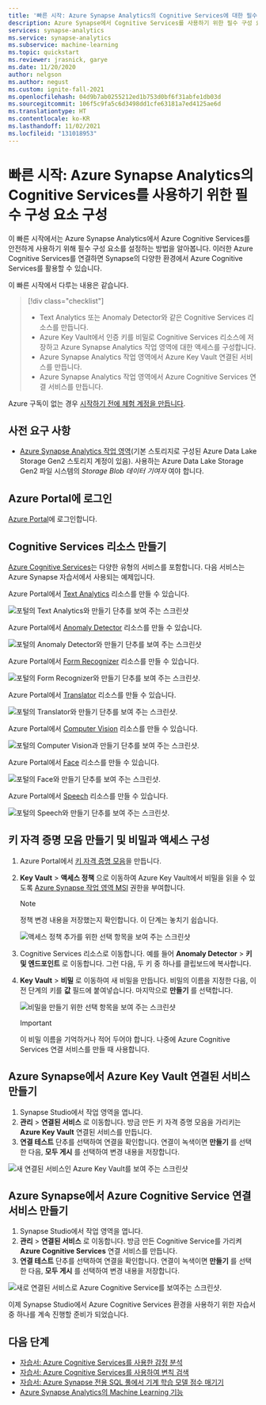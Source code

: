 ```yaml
---
title: '빠른 시작: Azure Synapse Analytics의 Cognitive Services에 대한 필수 구성 요소'
description: Azure Synapse에서 Cognitive Services를 사용하기 위한 필수 구성 요소를 구성하는 방법을 알아봅니다.
services: synapse-analytics
ms.service: synapse-analytics
ms.subservice: machine-learning
ms.topic: quickstart
ms.reviewer: jrasnick, garye
ms.date: 11/20/2020
author: nelgson
ms.author: negust
ms.custom: ignite-fall-2021
ms.openlocfilehash: 04d9b7ab0255212ed1b753d0bf6f31abfe1db03d
ms.sourcegitcommit: 106f5c9fa5c6d3498dd1cfe63181a7ed4125ae6d
ms.translationtype: HT
ms.contentlocale: ko-KR
ms.lasthandoff: 11/02/2021
ms.locfileid: "131018953"
---
```

# <a name="quickstart-configure-prerequisites-for-using-cognitive-services-in-azure-synapse-analytics"></a>빠른 시작: Azure Synapse Analytics의 Cognitive Services를 사용하기 위한 필수 구성 요소 구성

이 빠른 시작에서는 Azure Synapse Analytics에서 Azure Cognitive Services를 안전하게 사용하기 위해 필수 구성 요소를 설정하는 방법을 알아봅니다. 이러한 Azure Cognitive Services를 연결하면 Synapse의 다양한 환경에서 Azure Cognitive Services를 활용할 수 있습니다.

이 빠른 시작에서 다루는 내용은 같습니다.
> [!div class="checklist"]
> - Text Analytics 또는 Anomaly Detector와 같은 Cognitive Services 리소스를 만듭니다.
> - Azure Key Vault에서 인증 키를 비밀로 Cognitive Services 리소스에 저장하고 Azure Synapse Analytics 작업 영역에 대한 액세스를 구성합니다.
> - Azure Synapse Analytics 작업 영역에서 Azure Key Vault 연결된 서비스를 만듭니다.
> - Azure Synapse Analytics 작업 영역에서 Azure Cognitive Services 연결 서비스를 만듭니다.

Azure 구독이 없는 경우 [시작하기 전에 체험 계정을 만듭니다](https://azure.microsoft.com/free/).

## <a name="prerequisites"></a>사전 요구 사항

- [Azure Synapse Analytics 작업 영역](../get-started-create-workspace.md)(기본 스토리지로 구성된 Azure Data Lake Storage Gen2 스토리지 계정이 있음). 사용하는 Azure Data Lake Storage Gen2 파일 시스템의 *Storage Blob 데이터 기여자* 여야 합니다.

## <a name="sign-in-to-the-azure-portal"></a>Azure Portal에 로그인

[Azure Portal](https://portal.azure.com/)에 로그인합니다.

## <a name="create-a-cognitive-services-resource"></a>Cognitive Services 리소스 만들기

[Azure Cognitive Services](../../cognitive-services/index.yml)는 다양한 유형의 서비스를 포함합니다. 다음 서비스는 Azure Synapse 자습서에서 사용되는 예제입니다.

Azure Portal에서 [Text Analytics](https://ms.portal.azure.com/#create/Microsoft.CognitiveServicesTextAnalytics) 리소스를 만들 수 있습니다.

![포털의 Text Analytics와 만들기 단추를 보여 주는 스크린샷](media/tutorial-configure-cognitive-services/tutorial-configure-cognitive-services-00b.png)

Azure Portal에서 [Anomaly Detector](https://ms.portal.azure.com/#create/Microsoft.CognitiveServicesTextAnalytics) 리소스를 만들 수 있습니다.

![포털의 Anomaly Detector와 만들기 단추를 보여 주는 스크린샷](media/tutorial-configure-cognitive-services/tutorial-configure-cognitive-services-00a.png)

Azure Portal에서 [Form Recognizer](https://ms.portal.azure.com/#create/Microsoft.CognitiveServicesFormRecognizer) 리소스를 만들 수 있습니다.

![포털의 Form Recognizer와 만들기 단추를 보여 주는 스크린샷.](media/tutorial-configure-cognitive-services/tutorial-configure-form-recognizer.png)

Azure Portal에서 [Translator](https://ms.portal.azure.com/#create/Microsoft.CognitiveServicesTextTranslation) 리소스를 만들 수 있습니다.

![포털의 Translator와 만들기 단추를 보여 주는 스크린샷.](media/tutorial-configure-cognitive-services/tutorial-configure-translator.png)

Azure Portal에서 [Computer Vision](https://ms.portal.azure.com/#create/Microsoft.CognitiveServicesComputerVision) 리소스를 만들 수 있습니다.

![포털의 Computer Vision과 만들기 단추를 보여 주는 스크린샷.](media/tutorial-configure-cognitive-services/tutorial-configure-computer-vision.png)


Azure Portal에서 [Face](https://ms.portal.azure.com/#create/Microsoft.CognitiveServicesFace) 리소스를 만들 수 있습니다.

![포털의 Face와 만들기 단추를 보여 주는 스크린샷.](media/tutorial-configure-cognitive-services/tutorial-configure-face.png)


Azure Portal에서 [Speech](https://ms.portal.azure.com/#create/Microsoft.CognitiveServicesSpeechServices) 리소스를 만들 수 있습니다.

![포털의 Speech와 만들기 단추를 보여 주는 스크린샷.](media/tutorial-configure-cognitive-services/tutorial-configure-speech.png)

## <a name="create-a-key-vault-and-configure-secrets-and-access"></a>키 자격 증명 모음 만들기 및 비밀과 액세스 구성

1. Azure Portal에서 [키 자격 증명 모음](https://ms.portal.azure.com/#create/Microsoft.KeyVault)을 만듭니다.
2. **Key Vault** > **액세스 정책** 으로 이동하여 Azure Key Vault에서 비밀을 읽을 수 있도록 [Azure Synapse 작업 영역 MSI](../security/synapse-workspace-managed-identity.md) 권한을 부여합니다.

   > [!NOTE]
   > 정책 변경 내용을 저장했는지 확인합니다. 이 단계는 놓치기 쉽습니다.

   ![액세스 정책 추가를 위한 선택 항목을 보여 주는 스크린샷](media/tutorial-configure-cognitive-services/tutorial-configure-cognitive-services-00c.png)

3. Cognitive Services 리소스로 이동합니다. 예를 들어 **Anomaly Detector** > **키 및 엔드포인트** 로 이동합니다. 그런 다음, 두 키 중 하나를 클립보드에 복사합니다.

4. **Key Vault** > **비밀** 로 이동하여 새 비밀을 만듭니다. 비밀의 이름을 지정한 다음, 이전 단계의 키를 **값** 필드에 붙여넣습니다. 마지막으로 **만들기** 를 선택합니다.

   ![비밀을 만들기 위한 선택 항목을 보여 주는 스크린샷](media/tutorial-configure-cognitive-services/tutorial-configure-cognitive-services-00d.png)

   > [!IMPORTANT]
   > 이 비밀 이름을 기억하거나 적어 두어야 합니다. 나중에 Azure Cognitive Services 연결 서비스를 만들 때 사용합니다.

## <a name="create-an-azure-key-vault-linked-service-in-azure-synapse"></a>Azure Synapse에서 Azure Key Vault 연결된 서비스 만들기

1. Synapse Studio에서 작업 영역을 엽니다. 
2. **관리** > **연결된 서비스** 로 이동합니다. 방금 만든 키 자격 증명 모음을 가리키는 **Azure Key Vault** 연결된 서비스를 만듭니다. 
3. **연결 테스트** 단추를 선택하여 연결을 확인합니다. 연결이 녹색이면 **만들기** 를 선택한 다음, **모두 게시** 를 선택하여 변경 내용을 저장합니다.

![새 연결된 서비스인 Azure Key Vault를 보여 주는 스크린샷](media/tutorial-configure-cognitive-services/tutorial-configure-cognitive-services-00e.png)


## <a name="create-an-azure-cognitive-service-linked-service-in-azure-synapse"></a>Azure Synapse에서 Azure Cognitive Service 연결 서비스 만들기

1. Synapse Studio에서 작업 영역을 엽니다.
2. **관리** > **연결된 서비스** 로 이동합니다. 방금 만든 Cognitive Service를 가리켜 **Azure Cognitive Services** 연결 서비스를 만듭니다. 
3. **연결 테스트** 단추를 선택하여 연결을 확인합니다. 연결이 녹색이면 **만들기** 를 선택한 다음, **모두 게시** 를 선택하여 변경 내용을 저장합니다.

![새로 연결된 서비스로 Azure Cognitive Service를 보여주는 스크린샷.](media/tutorial-configure-cognitive-services/tutorial-configure-cognitive-services-linked-service.png)

이제 Synapse Studio에서 Azure Cognitive Services 환경을 사용하기 위한 자습서 중 하나를 계속 진행할 준비가 되었습니다.

## <a name="next-steps"></a>다음 단계

- [자습서: Azure Cognitive Services를 사용한 감정 분석](tutorial-cognitive-services-sentiment.md)
- [자습서: Azure Cognitive Services를 사용하여 변칙 검색](tutorial-cognitive-services-sentiment.md)
- [자습서: Azure Synapse 전용 SQL 풀에서 기계 학습 모델 점수 매기기](tutorial-sql-pool-model-scoring-wizard.md)
- [Azure Synapse Analytics의 Machine Learning 기능](what-is-machine-learning.md)

